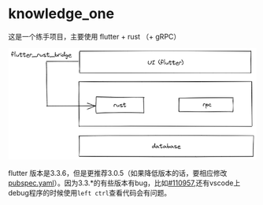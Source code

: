 # knowledge_one

这是一个练手项目，主要使用 flutter + rust （+ gRPC）

![image](./images/intro.png)

flutter 版本是3.3.6，但是更推荐3.0.5（如果降低版本的话，要相应修改[pubspec.yaml](./pubspec.yaml)）。因为3.3.*的有些版本有bug，比如[#110957](https://github.com/flutter/flutter/issues/110957),还有vscode上debug程序的时候使用`left ctrl`查看代码会有问题。